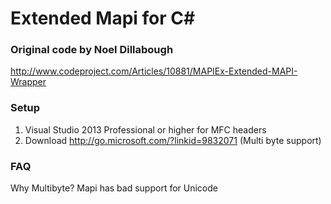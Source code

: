# Extended Mapi for C# #

### Original code by Noel Dillabough ###
http://www.codeproject.com/Articles/10881/MAPIEx-Extended-MAPI-Wrapper

### Setup ###
1. Visual Studio 2013 Professional or higher for MFC headers
2. Download http://go.microsoft.com/?linkid=9832071 (Multi byte support)

### FAQ ###
Why Multibyte?
Mapi has bad support for Unicode

